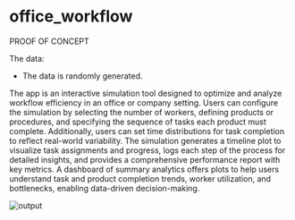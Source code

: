 # office_workflow

PROOF OF CONCEPT

The data:

- The data is randomly generated.


The app is an interactive simulation tool designed to optimize and analyze workflow efficiency in an office or company setting. Users can configure the simulation by selecting the number of workers, defining products or procedures, and specifying the sequence of tasks each product must complete. Additionally, users can set time distributions for task completion to reflect real-world variability. The simulation generates a timeline plot to visualize task assignments and progress, logs each step of the process for detailed insights, and provides a comprehensive performance report with key metrics. A dashboard of summary analytics offers plots to help users understand task and product completion trends, worker utilization, and bottlenecks, enabling data-driven decision-making.

![output](https://github.com/user-attachments/assets/5e3e28c0-1718-4ca5-9444-d22e0bf9fb6a)
